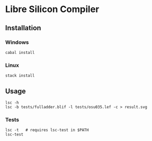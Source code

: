# Libre Silicon Compiler

## Installation

### Windows

`cabal install`

### Linux

`stack install`

## Usage

`lsc -h`  
`lsc -b tests/fulladder.blif -l tests/osu035.lef -c > result.svg`  

### Tests

`lsc -t   # requires lsc-test in $PATH`  
`lsc-test`  


